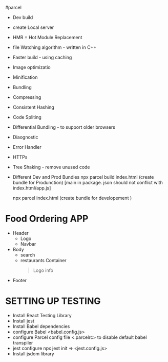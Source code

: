 #parcel
- Dev build
- create Local server
- HMR = Hot Module Replacement
- file Watching algorithm - written in C++
- Faster build - using caching
- Image optimizatio
- Minification 
- Bundling
- Compressing
- Consistent Hashing
- Code Spliting
- Differential Bundling - to support older browsers
- Diaognostic
- Error Handler
- HTTPs
- Tree Shaking - remove unused code 
- Different Dev and Prod Bundles 
   npx parcel build index.html (create bundle for Produnction) [main in package.   json should not conflict with index.html/app.js]

   npx parcel index.html (create bundle for developement )


# Food Ordering APP
* Header
   - Logo
   - Navbar
* Body
  - search
  - restaurants Container
       > Logo
       > info
 * Footer            


 #  SETTING UP TESTING
  - Install React Testing Library
  - Install jest
  - Install Babel dependencies
  - configure Babel <babel.config.js>
  - configure Parcel config file <.parcelrc> to disable default babel transpiler
  - jest configure  npx jest init => <jest.config.js>
  - Install jsdom library
